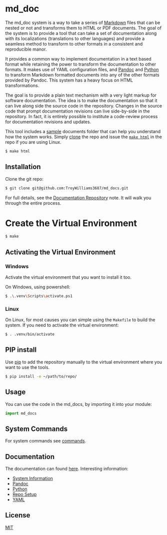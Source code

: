 # md_doc

The md_doc system is a way to take a series of [Markdown](https://pandoc.org/MANUAL.html#pandocs-markdown) files that can be nested or not and transforms them to HTML or PDF documents. The goal of the system is to provide a tool that can take a set of documentation along with its localizations (translations to other languages) and provide a seamless method to transform to other formats in a consistent and reproducible manor.

It provides a common way to implement documentation in a text based format while retaining the power to transform the documentation to other formats. It makes use of YAML configuration files, and [Pandoc](https://pandoc.org/) and [Python](https://www.python.org) to transform Markdown formatted documents into any of the other formats provided by Pandoc. This system has a heavy focus on HTML transformations.

The goal is to provide a plain text mechanism with a very light markup for software documentation. The idea is to make the documentation so that it can live along side the source code in the repository. Changes in the source code that prompt documentation revisions can live side-by-side in the repository. In fact, it is entirely possible to institute a code-review process for documentation revisions and updates.

This tool includes a [sample](en/documents) documents folder that can help you understand how the system works. Simply [clone](#installation) the repo and issue the [`make html`](en/documents/md_doc_system.md#make) in the repo if you are using Linux.

```bash
$ make html
```

## Installation

Clone the git repo:

```bash
$ git clone git@github.com:TroyWilliams3687/md_docs.git
```

For full details, see the [Documentation Repository](en/documents/repo_setup.md) note. It will walk you through the entire process.


# Create the Virtual Environment

```bash
$ make
```

## Activating the Virtual Environment

### Windows

Activate the virtual environment that you want to install it too.

On Windows, using powershell:

```bash
$ .\.venv\Scripts\activate.ps1
```

### Linux

On Linux, for most causes you can simple using the `Makefile` to build the system. If you need to activate the virtual environment:


```bash
$ . .venv/bin/activate
```

## PIP install

Use [pip](https://pip.pypa.io/en/stable/) to add the repository manually to the virtual environment where you want to use the tools.

```bash
$ pip install -e ~/path/to/repo/
```

## Usage

You can use the code in the md_docs, by importing it into your module:


```python
import md_docs
```

## System Commands

For system commands see [commands](en/documents/commands.md).

## Documentation

The documentation can found [here](en/documents/). Interesting information:

- [System Information](en/documents/md_doc_system.md)
- [Pandoc](en/documents/pandoc.md)
- [Python](en/documents/python.md)
- [Repo Setup](en/documents/repot_setup.md)
- [YAML](en/documents/yaml_configuration.md)


## License

[MIT](https://choosealicense.com/licenses/mit/)